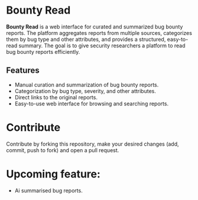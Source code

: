 
# Bounty Read

**Bounty Read** is a web interface for curated and summarized bug bounty reports. The platform aggregates reports from multiple sources, categorizes them by bug type and other attributes, and provides a structured, easy-to-read summary. The goal is to give security researchers a platform to read bug bounty reports efficiently.


## Features

- Manual curation and summarization of bug bounty reports.
- Categorization by bug type, severity, and other attributes.
- Direct links to the original reports.
- Easy-to-use web interface for browsing and searching reports.

# Contribute

Contribute by forking this repository, make your desired changes (add, commit, push to fork) and open a pull request.


# Upcoming feature:
  - Ai summarised bug reports.

